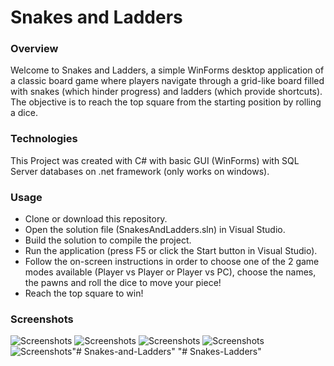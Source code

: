 # Snakes and Ladders

### Overview
Welcome to Snakes and Ladders, a simple WinForms desktop application of a classic board game where players navigate through a grid-like board filled with snakes (which hinder progress) and ladders (which provide shortcuts). The objective is to reach the top square from the starting position by rolling a dice.

### Technologies
This Project was created with C# with basic GUI (WinForms) with SQL Server databases on .net framework (only works on windows).

### Usage
- Clone or download this repository.
- Open the solution file (SnakesAndLadders.sln) in Visual Studio.
- Build the solution to compile the project.
- Run the application (press F5 or click the Start button in Visual Studio).
- Follow the on-screen instructions in order to choose one of the 2 game modes available (Player vs Player or Player vs PC), choose the names, the pawns and roll the dice to move your piece!
- Reach the top square to win!

### Screenshots
![Screenshots](screenshots/gameplay.png)
![Screenshots](screenshots/gameplay.png)
![Screenshots](screenshots/gameplay.png)
![Screenshots](screenshots/gameplay.png)
![Screenshots](screenshots/gameplay.png)"# Snakes-and-Ladders" 
"# Snakes-Ladders" 
